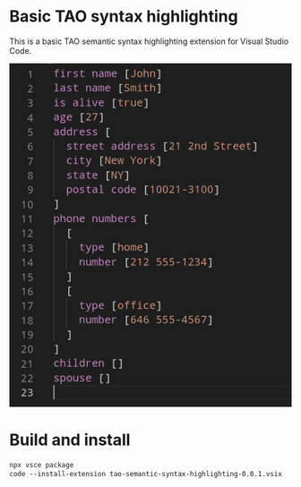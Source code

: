 # Basic TAO syntax highlighting

This is a basic TAO semantic syntax highlighting extension for Visual Studio Code.

![Screenshot](demo.png)

# Build and install

```
npx vsce package
code --install-extension tao-semantic-syntax-highlighting-0.0.1.vsix
```
